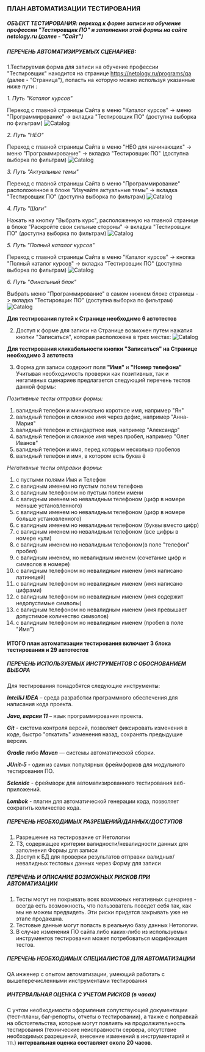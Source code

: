 ### ПЛАН АВТОМАТИЗАЦИИ ТЕСТИРОВАНИЯ

##### ОБЪЕКТ ТЕСТИРОВАНИЯ: *переход к форме записи на обучение профессии "Тестировщик ПО" и заполнения этой формы на сайте netology.ru (далее - "Сайт")*
##### ПЕРЕЧЕНЬ АВТОМАТИЗИРУЕМЫХ СЦЕНАРИЕВ:

1.Тестируемая форма для записи на обучение профессии "Тестировщик" находится на странице https://netology.ru/programs/qa (далее - "Страница"), попасть на которую можно используя указанные ниже пути :

*1. Путь "Каталог курсов"*

 Переход с главной страницы Сайта в меню  "Каталог курсов" -> меню "Программирование" -> вкладка "Тестировщик ПО" (доступна выборка по фильтрам) 
 ![Catalog](Printscreens/Catalog_Programming.jpg)

*2. Путь "НЕО"*

Переход с главной страницы Сайта в меню  "НЕО для начинающих" -> меню "Программирование" -> вкладка "Тестировщик ПО" (доступна выборка по фильтрам) 
 ![Catalog](Printscreens/NEO.jpg)
 
*3. Путь "Актуальные темы"*

Переход с главной страницы Сайта в меню "Программирование" расположенное в блоке "Изучайте актуальные темы" -> вкладка "Тестировщик ПО" (доступна выборка по фильтрам) 
 ![Catalog](Printscreens/Actual.jpg)
 
 *4. Путь "Шаги"*
 
Нажать на кнопку "Выбрать курс", расположенную на главной странице в блоке "Раскройте свои сильные стороны" -> вкладка "Тестировщик ПО" (доступна выборка по фильтрам) 
  ![Catalog](Printscreens/Vector.jpg)
  
*5. Путь "Полный каталог курсов"*
  
Переход с главной страницы Сайта в меню  "Каталог курсов" -> кнопка "Полный каталог курсов" -> вкладка "Тестировщик ПО" (доступна выборка по фильтрам) 
   ![Catalog](Printscreens/Full%20Catalog.jpg)
   
*6. Путь "Финальный блок"*
  
Выбрать меню "Программирование" в самом нижнем блоке страницы  -> вкладка "Тестировщик ПО" (доступна выборка по фильтрам)
   ![Catalog](Printscreens/final%20block.jpg)

**Для тестирования путей к Странице необходимо 6 автотестов**

2. Доступ к форме для записи на Странице возможен путем нажатия кнопки "Записаться", которая расположена в трех местах:
   ![Catalog](Printscreens/all%20buttons.jpg)
   
 **Для тестирования кликабельности кнопки "Записаться" на Странице необходимо 3 автотеста**
   
3. Форма для записи содержит поля **"Имя"** и **"Номер телефона"**
Учитывая необходимость проверки как позитивных, так и негативных сценариев предлагается следующий перечень тестов данной формы:

*Позитивные тесты отправки формы:*
1. валидный телефон и минимально короткое имя, например "Ян"
2. валидный телефон и сложное имя через дефис, например "Анна-Мария"
3. валидный телефон и стандартное имя, например "Александр"
4. валидный телефон и сложное имя через пробел, например "Олег Иванов"
5. валидный телефон и имя, перед которым несколько пробелов
6. валидный телефон и имя, в котором есть буква ё

*Негативные тесты отправки формы:*
1. с пустыми полями Имя и Телефон
2. с валидным именем но пустым полем телефона
3. с валидным телефоном но пустым полем имени
4. с валидным именем но невалидным телефоном (цифр в номере меньше установленного)
5. с валидным именем но невалидным телефоном (цифр в номере больше установленного)
6. с валидным именем но невалидным телефоном (буквы вместо цифр)
7. с валидным именем но невалидным телефоном (все цифры в номере нули)
8. с валидным  именем но невалидным телефоном(в поле "телефон" пробел)
9. с валидным именем, но невалидным именем (сочетание цифр и символов в номере)
10. с валидным телефоном но невалидным именем (имя написано латиницей)
11. с валидным телефоном но невалидным именем (имя написано цифрами)
12. с валидным телефоном но невалидным именем (имя содержит недопустимые символы)
13. с валидным телефоном но невалидным именем (имя превышает допустимое количество символов)
14. с валидным телефоном но невалидным именем (пробел в поле "Имя")

#### ИТОГО план автоматизации тестирования включает **3 блока тестирования и 29 автотестов**




##### ПЕРЕЧЕНЬ ИСПОЛЬЗУЕМЫХ ИНСТРУМЕНТОВ С ОБОСНОВАНИЕМ ВЫБОРА

Для тестирования понадобятся следующие инструменты:

***IntelliJ IDEA*** – среда разработки программного обеспечения для написания кода проекта.

***Java, версия 11*** – язык программирования проекта.

***Git*** - система контроля версий, позволяет фиксировать изменения в коде, быстро "откатить" изменения назад, сохранять предыдущие версии.

***Gradle*** либо ***Maven*** — системы автоматической сборки.

***JUnit-5*** - один из самых популярных фреймфорков для модульного тестирования ПО.

***Selenide*** - фреймворк для автоматизированного тестирования веб-приложений.

***Lombok*** - плагин для автоматической генерации кода, позволяет сократить количество кода.



##### ПЕРЕЧЕНЬ НЕОБХОДИМЫХ РАЗРЕШЕНИЙ/ДАННЫХ/ДОСТУПОВ

1. Разрешение на тестирование от Нетологии
2. ТЗ, содержащее критерии валидности/невалидности данных для заполнения Формы для записи
3. Доступ к БД для проверки результатов отправки валидных/невалидных тестовых данных через Форму для записи



##### ПЕРЕЧЕНЬ И ОПИСАНИЕ ВОЗМОЖНЫХ РИСКОВ ПРИ АВТОМАТИЗАЦИИ

1. Тесты могут не покрывать всех возможных негативных сценариев - всегда есть возможность, что пользователь поведет себя так, как мы не можем предвидеть. Эти риски придется закрывать уже не этапе продакшна.
2. Тестовые данные могут попасть в реальную базу данных Нетологии. 
3. В случае изменения ПО сайта либо каких-либо из используемых инструментов тестирования может потребоваться модификация тестов.


##### ПЕРЕЧЕНЬ НЕОБХОДИМЫХ СПЕЦИАЛИСТОВ ДЛЯ АВТОМАТИЗАЦИИ

QA инженер с опытом автоматизации, умеющий работать с вышеперечисленными инструментами тестирования


##### ИНТЕРВАЛЬНАЯ ОЦЕНКА С УЧЕТОМ РИСКОВ (в часах)

С учтом необходимости оформления сопутствующей документации (тест-планы, баг-репорты, отчеты о тестировании), а также с поправкай на обстоятельства, которые могут повлиять на продолжительность тестирования (технические неисправности сервера, отсутствие необходимых разрешений, внесение изменений в инструментарий и тп.) **интервальная оценка составляет около 20 часов**.
